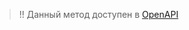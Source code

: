 <a name="get-auth"></a>
<a name="redirect_uri"></a>
<a name="get-auth-process"></a>
<a name="get-authorization_code"></a>
<a name="get-tokens"></a>
<a name="refresh_token"></a>
<a name="invalidate_token"></a>
<a name="force_login"></a>
<a name="implant"></a>
> !! Данный метод доступен в [OpenAPI](https://api.hh.ru/openapi/redoc#section/Avtorizaciya/Avtorizaciya-polzovatelya)